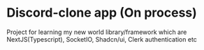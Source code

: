 # Discord-clone app (On process)
Project for learning my new world library/framework which are NextJS(Typescript), SocketIO, Shadcn/ui, Clerk authentication etc
